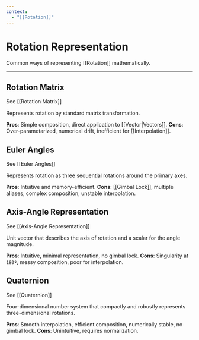 ```yaml
---
context:
  - "[[Rotation]]"
---
```


# Rotation Representation

Common ways of representing [[Rotation]] mathematically.

---

## Rotation Matrix

See [[Rotation Matrix]]

Represents rotation by standard matrix transformation.

**Pros**: Simple composition, direct application to [[Vector|Vectors]].
**Cons**: Over-parametarized, numerical drift, inefficient for [[Interpolation]].

## Euler Angles

See [[Euler Angles]]

Represents rotation as three sequential rotations around the primary axes.

**Pros**: Intuitive and memory-efficient.
**Cons**: [[Gimbal Lock]], multiple aliases, complex composition, unstable interpolation.

## Axis-Angle Representation

See [[Axis-Angle Representation]]

Unit vector that describes the axis of rotation and a scalar for the angle magnitude.

**Pros**: Intuitive, minimal representation, no gimbal lock.
**Cons**: Singularity at `180º`, messy composition, poor for interpolation.

## Quaternion

See [[Quaternion]]

Four-dimensional number system that compactly and robustly represents three-dimensional rotations.

**Pros**: Smooth interpolation, efficient composition, numerically stable, no gimbal lock.
**Cons**: Unintuitive, requires normalization.
